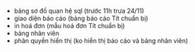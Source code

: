 - bảng sơ đồ quan hệ sql (trước 11h trưa 24/11)
- giao diện báo cáo (bảng báo cáo Tít chuẩn bị)
- in hoá đơn (mẫu hoá đơn Tít chuẩn bị)
- bảng nhân viên
- phân quyền hiển thị (ko hiển thị báo cáo và bảng nhân viên)
